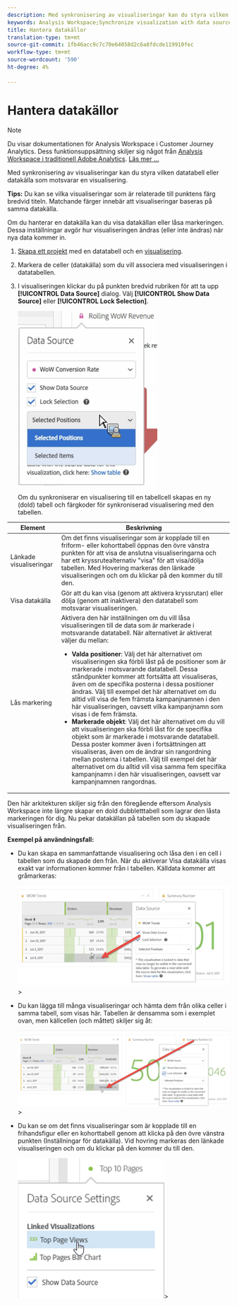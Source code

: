 ```yaml
---
description: Med synkronisering av visualiseringar kan du styra vilken datatabell eller datakälla som motsvarar en visualisering.
keywords: Analysis Workspace;Synchronize visualization with data source
title: Hantera datakällor
translation-type: tm+mt
source-git-commit: 1fb46acc9c7c70e64058d2c6a8fdcde119910fec
workflow-type: tm+mt
source-wordcount: '590'
ht-degree: 4%

---
```



# Hantera datakällor

>[!NOTE]
>
>Du visar dokumentationen för Analysis Workspace i Customer Journey Analytics. Dess funktionsuppsättning skiljer sig något från [Analysis Workspace i traditionell Adobe Analytics](https://docs.adobe.com/content/help/en/analytics/analyze/analysis-workspace/home.html). [Läs mer …](/help/getting-started/cja-aa.md)

Med synkronisering av visualiseringar kan du styra vilken datatabell eller datakälla som motsvarar en visualisering.

**Tips:** Du kan se vilka visualiseringar som är relaterade till punktens färg bredvid titeln. Matchande färger innebär att visualiseringar baseras på samma datakälla.

Om du hanterar en datakälla kan du visa datakällan eller låsa markeringen. Dessa inställningar avgör hur visualiseringen ändras (eller inte ändras) när nya data kommer in.

1. [Skapa ett projekt](/help/analysis-workspace/home.md) med en datatabell och en [visualisering](/help/analysis-workspace/visualizations/freeform-analysis-visualizations.md).
1. Markera de celler (datakälla) som du vill associera med visualiseringen i datatabellen.
1. I visualiseringen klickar du på punkten bredvid rubriken för att ta upp **[!UICONTROL Data Source]** dialog. Välj **[!UICONTROL Show Data Source]** eller **[!UICONTROL Lock Selection]**.

   ![](assets/manage-data-source.png)

   Om du synkroniserar en visualisering till en tabellcell skapas en ny (dold) tabell och färgkoder för synkroniserad visualisering med den tabellen.

| Element | Beskrivning |
|--- |--- |
| Länkade visualiseringar | Om det finns visualiseringar som är kopplade till en friform- eller kohorttabell öppnas den övre vänstra punkten för att visa de anslutna visualiseringarna och har ett kryssrutealternativ &quot;visa&quot; för att visa/dölja tabellen.  Med Hovering markeras den länkade visualiseringen och om du klickar på den kommer du till den. |
| Visa datakälla | Gör att du kan visa (genom att aktivera kryssrutan) eller dölja (genom att inaktivera) den datatabell som motsvarar visualiseringen. |
| Lås markering | Aktivera den här inställningen om du vill låsa visualiseringen till de data som är markerade i motsvarande datatabell. När alternativet är aktiverat väljer du mellan:  <ul><li>**Valda positioner**: Välj det här alternativet om visualiseringen ska förbli låst på de positioner som är markerade i motsvarande datatabell. Dessa ståndpunkter kommer att fortsätta att visualiseras, även om de specifika posterna i dessa positioner ändras. Välj till exempel det här alternativet om du alltid vill visa de fem främsta kampanjnamnen i den här visualiseringen, oavsett vilka kampanjnamn som visas i de fem främsta.</li> <li>**Markerade objekt**: Välj det här alternativet om du vill att visualiseringen ska förbli låst för de specifika objekt som är markerade i motsvarande datatabell. Dessa poster kommer även i fortsättningen att visualiseras, även om de ändrar sin rangordning mellan posterna i tabellen. Välj till exempel det här alternativet om du alltid vill visa samma fem specifika kampanjnamn i den här visualiseringen, oavsett var kampanjnamnen rangordnas.</li></ul> |

Den här arkitekturen skiljer sig från den föregående eftersom Analysis Workspace inte längre skapar en dold dubbletttabell som lagrar den låsta markeringen för dig. Nu pekar datakällan på tabellen som du skapade visualiseringen från.

**Exempel på användningsfall:**

* Du kan skapa en sammanfattande visualisering och låsa den i en cell i tabellen som du skapade den från. När du aktiverar Visa datakälla visas exakt var informationen kommer från i tabellen. Källdata kommer att gråmarkeras:

   ![](assets/data-source2.png)>
* Du kan lägga till många visualiseringar och hämta dem från olika celler i samma tabell, som visas här. Tabellen är densamma som i exemplet ovan, men källcellen (och måttet) skiljer sig åt:

   ![](assets/data-source3.png)>
* Du kan se om det finns visualiseringar som är kopplade till en frihandsfigur eller en kohorttabell genom att klicka på den övre vänstra punkten (Inställningar för datakälla). Vid hovring markeras den länkade visualiseringen och om du klickar på den kommer du till den.

   ![](assets/linked-visualizations.png)>
